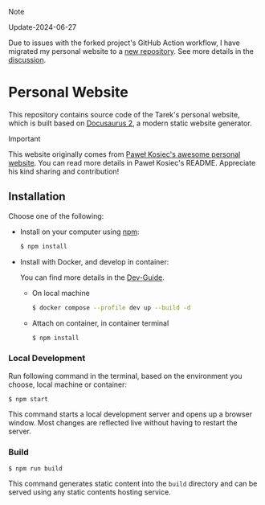 > [!NOTE]
> Update-2024-06-27
>
> Due to issues with the forked project's GitHub Action workflow, I have migrated my personal website to a [new repository](https://github.com/liuyuweitarek/liuyuweitarek.github.io). See more details in the [discussion](https://github.com/orgs/community/discussions/26704).


# Personal Website

This repository contains source code of the Tarek's personal website, which is built based on [Docusaurus 2](https://docusaurus.io/), a modern static website generator. 

> [!IMPORTANT]
> This website originally comes from [Paweł Kosiec's awesome personal website](https://github.com/pkosiec/website). You can read more details in Paweł Kosiec's README. Appreciate his kind sharing and contribution!

## Installation

Choose one of the following:

- Install on your computer using [npm](https://docs.npmjs.com/cli/install): 

    
    ```bash
    $ npm install
    ```

- Install with Docker, and develop in container:
    
    You can find more details in the [Dev-Guide](./docs/Dev-Guide/index.mdx).

    - On local machine 
    
        ```bash
        $ docker compose --profile dev up --build -d
        ```
    - Attach on container, in container terminal

        ```bash
        $ npm install
        ```

### Local Development

Run following command in the terminal, based on the environment you choose, local machine or container:

```
$ npm start
```

This command starts a local development server and opens up a browser window. Most changes are reflected live without having to restart the server.

### Build

```
$ npm run build
```

This command generates static content into the `build` directory and can be served using any static contents hosting service.
